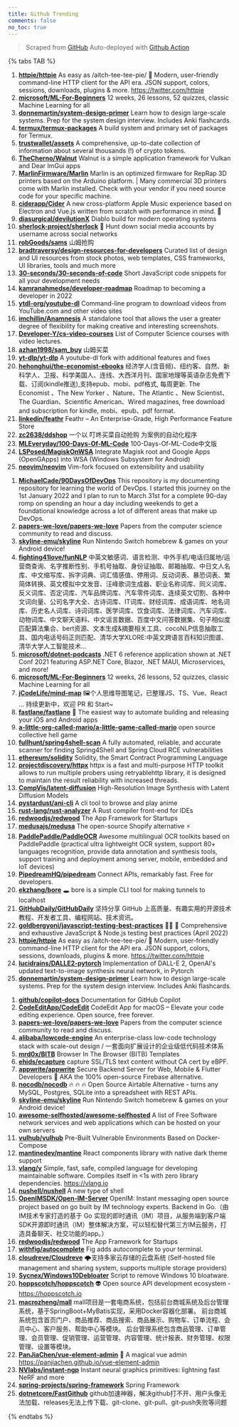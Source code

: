 ```yaml
---
title: Github Trending
comments: false
no_toc: true
---
```


> Scraped from [GitHub](https://github.com/trending)
Auto-deployed with [Github Action](https://docs.github.com/en/actions)

{% tabs TAB %}
<!-- tab Daily -->
1. [**httpie/httpie**](https://github.com/httpie/httpie)
As easy as /aitch-tee-tee-pie/ 🥧 Modern, user-friendly command-line HTTP client for the API era. JSON support, colors, sessions, downloads, plugins & more. https://twitter.com/httpie
2. [**microsoft/ML-For-Beginners**](https://github.com/microsoft/ML-For-Beginners)
12 weeks, 26 lessons, 52 quizzes, classic Machine Learning for all
3. [**donnemartin/system-design-primer**](https://github.com/donnemartin/system-design-primer)
Learn how to design large-scale systems. Prep for the system design interview. Includes Anki flashcards.
4. [**termux/termux-packages**](https://github.com/termux/termux-packages)
A build system and primary set of packages for Termux.
5. [**trustwallet/assets**](https://github.com/trustwallet/assets)
A comprehensive, up-to-date collection of information about several thousands (!) of crypto tokens.
6. [**TheCherno/Walnut**](https://github.com/TheCherno/Walnut)
Walnut is a simple application framework for Vulkan and Dear ImGui apps
7. [**MarlinFirmware/Marlin**](https://github.com/MarlinFirmware/Marlin)
Marlin is an optimized firmware for RepRap 3D printers based on the Arduino platform. | Many commercial 3D printers come with Marlin installed. Check with your vendor if you need source code for your specific machine.
8. [**ciderapp/Cider**](https://github.com/ciderapp/Cider)
A new cross-platform Apple Music experience based on Electron and Vue.js written from scratch with performance in mind. 🚀
9. [**diasurgical/devilutionX**](https://github.com/diasurgical/devilutionX)
Diablo build for modern operating systems
10. [**sherlock-project/sherlock**](https://github.com/sherlock-project/sherlock)
🔎 Hunt down social media accounts by username across social networks
11. [**robGoods/sams**](https://github.com/robGoods/sams)
山姆抢购
12. [**bradtraversy/design-resources-for-developers**](https://github.com/bradtraversy/design-resources-for-developers)
Curated list of design and UI resources from stock photos, web templates, CSS frameworks, UI libraries, tools and much more
13. [**30-seconds/30-seconds-of-code**](https://github.com/30-seconds/30-seconds-of-code)
Short JavaScript code snippets for all your development needs
14. [**kamranahmedse/developer-roadmap**](https://github.com/kamranahmedse/developer-roadmap)
Roadmap to becoming a developer in 2022
15. [**ytdl-org/youtube-dl**](https://github.com/ytdl-org/youtube-dl)
Command-line program to download videos from YouTube.com and other video sites
16. [**imchillin/Anamnesis**](https://github.com/imchillin/Anamnesis)
A standalone tool that allows the user a greater degree of flexibility for making creative and interesting screenshots.
17. [**Developer-Y/cs-video-courses**](https://github.com/Developer-Y/cs-video-courses)
List of Computer Science courses with video lectures.
18. [**azhan1998/sam_buy**](https://github.com/azhan1998/sam_buy)
山姆买菜
19. [**yt-dlp/yt-dlp**](https://github.com/yt-dlp/yt-dlp)
A youtube-dl fork with additional features and fixes
20. [**hehonghui/the-economist-ebooks**](https://github.com/hehonghui/the-economist-ebooks)
经济学人(含音频)、纽约客、自然、新科学人、卫报、科学美国人、连线、大西洋月刊、国家地理等英语杂志免费下载、订阅(kindle推送),支持epub、mobi、pdf格式, 每周更新. The Economist 、The New Yorker 、Nature、The Atlantic 、New Scientist、The Guardian、Scientific American、Wired magazines, free download and subscription for kindle, mobi、epub、pdf format.
21. [**linkedin/feathr**](https://github.com/linkedin/feathr)
Feathr – An Enterprise-Grade, High Performance Feature Store
22. [**zc2638/ddshop**](https://github.com/zc2638/ddshop)
一个以 叮咚买菜自动抢购 为案例的自动化程序
23. [**MLEveryday/100-Days-Of-ML-Code**](https://github.com/MLEveryday/100-Days-Of-ML-Code)
100-Days-Of-ML-Code中文版
24. [**LSPosed/MagiskOnWSA**](https://github.com/LSPosed/MagiskOnWSA)
Integrate Magisk root and Google Apps (OpenGApps) into WSA (Windows Subsystem for Android)
25. [**neovim/neovim**](https://github.com/neovim/neovim)
Vim-fork focused on extensibility and usability
<!-- endtab -->
<!-- tab Weekly -->
1. [**MichaelCade/90DaysOfDevOps**](https://github.com/MichaelCade/90DaysOfDevOps)
This repository is my documenting repository for learning the world of DevOps. I started this journey on the 1st January 2022 and I plan to run to March 31st for a complete 90-day romp on spending an hour a day including weekends to get a foundational knowledge across a lot of different areas that make up DevOps.
2. [**papers-we-love/papers-we-love**](https://github.com/papers-we-love/papers-we-love)
Papers from the computer science community to read and discuss.
3. [**skyline-emu/skyline**](https://github.com/skyline-emu/skyline)
Run Nintendo Switch homebrew & games on your Android device!
4. [**fighting41love/funNLP**](https://github.com/fighting41love/funNLP)
中英文敏感词、语言检测、中外手机/电话归属地/运营商查询、名字推断性别、手机号抽取、身份证抽取、邮箱抽取、中日文人名库、中文缩写库、拆字词典、词汇情感值、停用词、反动词表、暴恐词表、繁简体转换、英文模拟中文发音、汪峰歌词生成器、职业名称词库、同义词库、反义词库、否定词库、汽车品牌词库、汽车零件词库、连续英文切割、各种中文词向量、公司名字大全、古诗词库、IT词库、财经词库、成语词库、地名词库、历史名人词库、诗词词库、医学词库、饮食词库、法律词库、汽车词库、动物词库、中文聊天语料、中文谣言数据、百度中文问答数据集、句子相似度匹配算法集合、bert资源、文本生成&摘要相关工具、cocoNLP信息抽取工具、国内电话号码正则匹配、清华大学XLORE:中英文跨语言百科知识图谱、清华大学人工智能技术…
5. [**microsoft/dotnet-podcasts**](https://github.com/microsoft/dotnet-podcasts)
.NET 6 reference application shown at .NET Conf 2021 featuring ASP.NET Core, Blazor, .NET MAUI, Microservices, and more!
6. [**microsoft/ML-For-Beginners**](https://github.com/microsoft/ML-For-Beginners)
12 weeks, 26 lessons, 52 quizzes, classic Machine Learning for all
7. [**jCodeLife/mind-map**](https://github.com/jCodeLife/mind-map)
🖼个人思维导图笔记，已整理JS、TS、Vue、React ... 持续更新中，欢迎 PR 和 Start~
8. [**fastlane/fastlane**](https://github.com/fastlane/fastlane)
🚀 The easiest way to automate building and releasing your iOS and Android apps
9. [**a-little-org-called-mario/a-little-game-called-mario**](https://github.com/a-little-org-called-mario/a-little-game-called-mario)
open source collective hell game
10. [**fullhunt/spring4shell-scan**](https://github.com/fullhunt/spring4shell-scan)
A fully automated, reliable, and accurate scanner for finding Spring4Shell and Spring Cloud RCE vulnerabilities
11. [**ethereum/solidity**](https://github.com/ethereum/solidity)
Solidity, the Smart Contract Programming Language
12. [**projectdiscovery/httpx**](https://github.com/projectdiscovery/httpx)
httpx is a fast and multi-purpose HTTP toolkit allows to run multiple probers using retryablehttp library, it is designed to maintain the result reliability with increased threads.
13. [**CompVis/latent-diffusion**](https://github.com/CompVis/latent-diffusion)
High-Resolution Image Synthesis with Latent Diffusion Models
14. [**pystardust/ani-cli**](https://github.com/pystardust/ani-cli)
A cli tool to browse and play anime
15. [**rust-lang/rust-analyzer**](https://github.com/rust-lang/rust-analyzer)
A Rust compiler front-end for IDEs
16. [**redwoodjs/redwood**](https://github.com/redwoodjs/redwood)
The App Framework for Startups
17. [**medusajs/medusa**](https://github.com/medusajs/medusa)
The open-source Shopify alternative ⚡️
18. [**PaddlePaddle/PaddleOCR**](https://github.com/PaddlePaddle/PaddleOCR)
Awesome multilingual OCR toolkits based on PaddlePaddle (practical ultra lightweight OCR system, support 80+ languages recognition, provide data annotation and synthesis tools, support training and deployment among server, mobile, embedded and IoT devices)
19. [**PipedreamHQ/pipedream**](https://github.com/PipedreamHQ/pipedream)
Connect APIs, remarkably fast. Free for developers.
20. [**ekzhang/bore**](https://github.com/ekzhang/bore)
🕳 bore is a simple CLI tool for making tunnels to localhost
21. [**GitHubDaily/GitHubDaily**](https://github.com/GitHubDaily/GitHubDaily)
坚持分享 GitHub 上高质量、有趣实用的开源技术教程、开发者工具、编程网站、技术资讯。
22. [**goldbergyoni/javascript-testing-best-practices**](https://github.com/goldbergyoni/javascript-testing-best-practices)
📗🌐 🚢 Comprehensive and exhaustive JavaScript & Node.js testing best practices (April 2022)
23. [**httpie/httpie**](https://github.com/httpie/httpie)
As easy as /aitch-tee-tee-pie/ 🥧 Modern, user-friendly command-line HTTP client for the API era. JSON support, colors, sessions, downloads, plugins & more. https://twitter.com/httpie
24. [**lucidrains/DALLE2-pytorch**](https://github.com/lucidrains/DALLE2-pytorch)
Implementation of DALL-E 2, OpenAI's updated text-to-image synthesis neural network, in Pytorch
25. [**donnemartin/system-design-primer**](https://github.com/donnemartin/system-design-primer)
Learn how to design large-scale systems. Prep for the system design interview. Includes Anki flashcards.
<!-- endtab -->
<!-- tab Monthly -->
1. [**github/copilot-docs**](https://github.com/github/copilot-docs)
Documentation for GitHub Copilot
2. [**CodeEditApp/CodeEdit**](https://github.com/CodeEditApp/CodeEdit)
CodeEdit App for macOS – Elevate your code editing experience. Open source, free forever.
3. [**papers-we-love/papers-we-love**](https://github.com/papers-we-love/papers-we-love)
Papers from the computer science community to read and discuss.
4. [**alibaba/lowcode-engine**](https://github.com/alibaba/lowcode-engine)
An enterprise-class low-code technology stack with scale-out design / 一套面向扩展设计的企业级低代码技术体系
5. [**mrd0x/BITB**](https://github.com/mrd0x/BITB)
Browser In The Browser (BITB) Templates
6. [**ehids/ecapture**](https://github.com/ehids/ecapture)
capture SSL/TLS text content without CA cert by eBPF.
7. [**appwrite/appwrite**](https://github.com/appwrite/appwrite)
Secure Backend Server for Web, Mobile & Flutter Developers 🚀 AKA the 100% open-source Firebase alternative.
8. [**nocodb/nocodb**](https://github.com/nocodb/nocodb)
🔥 🔥 🔥 Open Source Airtable Alternative - turns any MySQL, Postgres, SQLite into a spreadsheet with REST APIs.
9. [**skyline-emu/skyline**](https://github.com/skyline-emu/skyline)
Run Nintendo Switch homebrew & games on your Android device!
10. [**awesome-selfhosted/awesome-selfhosted**](https://github.com/awesome-selfhosted/awesome-selfhosted)
A list of Free Software network services and web applications which can be hosted on your own servers
11. [**vulhub/vulhub**](https://github.com/vulhub/vulhub)
Pre-Built Vulnerable Environments Based on Docker-Compose
12. [**mantinedev/mantine**](https://github.com/mantinedev/mantine)
React components library with native dark theme support
13. [**vlang/v**](https://github.com/vlang/v)
Simple, fast, safe, compiled language for developing maintainable software. Compiles itself in <1s with zero library dependencies. https://vlang.io
14. [**nushell/nushell**](https://github.com/nushell/nushell)
A new type of shell
15. [**OpenIMSDK/Open-IM-Server**](https://github.com/OpenIMSDK/Open-IM-Server)
OpenIM: Instant messaging open source project based on go built by IM technology experts. Backend in Go.（由IM技术专家打造的基于 Go 实现的即时通讯（IM）项目，从服务端到客户端SDK开源即时通讯（IM）整体解决方案，可以轻松替代第三方IM云服务，打造具备聊天、社交功能的app。）
16. [**redwoodjs/redwood**](https://github.com/redwoodjs/redwood)
The App Framework for Startups
17. [**withfig/autocomplete**](https://github.com/withfig/autocomplete)
Fig adds autocomplete to your terminal.
18. [**cloudreve/Cloudreve**](https://github.com/cloudreve/Cloudreve)
🌩支持多家云存储的云盘系统 (Self-hosted file management and sharing system, supports multiple storage providers)
19. [**Sycnex/Windows10Debloater**](https://github.com/Sycnex/Windows10Debloater)
Script to remove Windows 10 bloatware.
20. [**hoppscotch/hoppscotch**](https://github.com/hoppscotch/hoppscotch)
👽 Open source API development ecosystem - https://hoppscotch.io
21. [**macrozheng/mall**](https://github.com/macrozheng/mall)
mall项目是一套电商系统，包括前台商城系统及后台管理系统，基于SpringBoot+MyBatis实现，采用Docker容器化部署。 前台商城系统包含首页门户、商品推荐、商品搜索、商品展示、购物车、订单流程、会员中心、客户服务、帮助中心等模块。 后台管理系统包含商品管理、订单管理、会员管理、促销管理、运营管理、内容管理、统计报表、财务管理、权限管理、设置等模块。
22. [**PanJiaChen/vue-element-admin**](https://github.com/PanJiaChen/vue-element-admin)
🎉 A magical vue admin https://panjiachen.github.io/vue-element-admin
23. [**NVlabs/instant-ngp**](https://github.com/NVlabs/instant-ngp)
Instant neural graphics primitives: lightning fast NeRF and more
24. [**spring-projects/spring-framework**](https://github.com/spring-projects/spring-framework)
Spring Framework
25. [**dotnetcore/FastGithub**](https://github.com/dotnetcore/FastGithub)
github加速神器，解决github打不开、用户头像无法加载、releases无法上传下载、git-clone、git-pull、git-push失败等问题
<!-- endtab -->
{% endtabs %}
